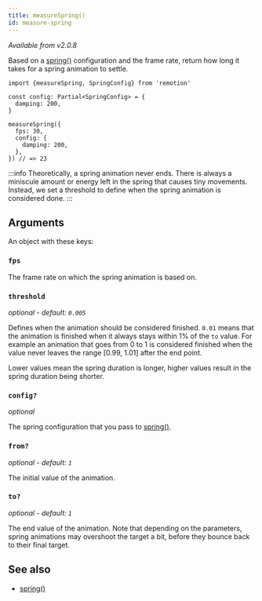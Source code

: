 ```yaml
---
title: measureSpring()
id: measure-spring
---
```


_Available from v2.0.8_

Based on a [spring()](/docs/spring) configuration and the frame rate, return how long it takes for a spring animation to settle.

```tsx twoslash
import {measureSpring, SpringConfig} from 'remotion'

const config: Partial<SpringConfig> = {
  damping: 200,
}

measureSpring({
  fps: 30,
  config: {
    damping: 200,
  },
}) // => 23
```

:::info
Theoretically, a spring animation never ends. There is always a miniscule amount or energy left in the spring that causes tiny movements. Instead, we set a threshold to define when the spring animation is considered done.
:::

## Arguments

An object with these keys:

### `fps`

The frame rate on which the spring animation is based on.

### `threshold`

_optional - default: `0.005`_

Defines when the animation should be considered finished. `0.01` means that the animation is finished when it always stays within 1% of the `to` value. For example an animation that goes from 0 to 1 is considered finished when the value never leaves the range [0.99, 1.01] after the end point.

Lower values mean the spring duration is longer, higher values result in the spring duration being shorter.

### `config?`

_optional_

The spring configuration that you pass to [spring()](/docs/spring#config).

### `from?`

_optional - default: `1`_

The initial value of the animation.

### `to?`

_optional - default: `1`_

The end value of the animation. Note that depending on the parameters, spring animations may overshoot the target a bit, before they bounce back to their final target.

## See also

- [spring()](/docs/spring)
